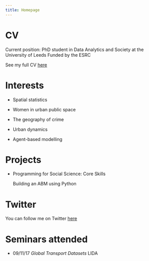 ```yaml
---
title: Homepage
---
```


# CV


Current position: PhD student in Data Analytics and Society at the University of Leeds
Funded by the ESRC


See my full CV [here](https://annabelelizabethwhipp.github.io/cv)


# Interests

- Spatial statistics

- Women in urban public space

- The geography of crime 

- Urban dynamics

- Agent-based modelling



# Projects

- Programming for Social Science: Core Skills
  
  Building an ABM using Python


# Twitter

You can follow me on Twitter [here](https://twitter.com/AnnabelWhipp)


# Seminars attended

- 09/11/17 *Global Transport Datasets* LIDA


